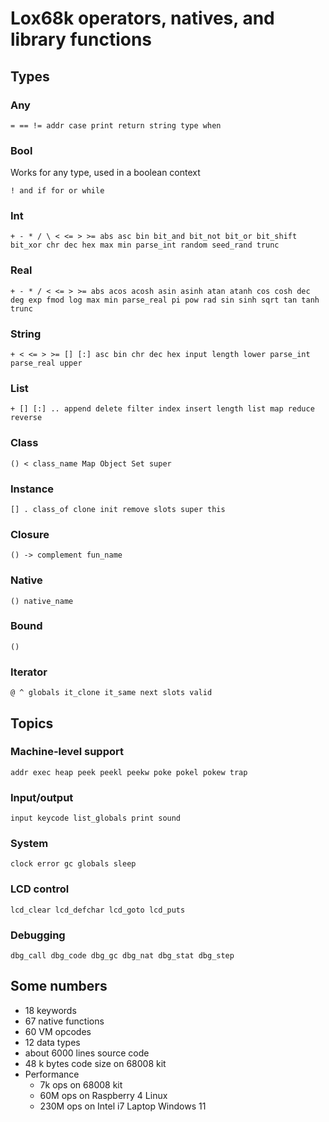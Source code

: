 # Lox68k operators, natives, and library functions

## Types

### Any
`= == != addr case print return string type when`


### Bool
Works for any type, used in a boolean context
 
`! and if for or while`


### Int
`+ - * / \ < <= > >= abs asc bin bit_and bit_not bit_or bit_shift bit_xor chr dec hex max min
parse_int random seed_rand trunc`


### Real
`+ - * / < <= > >= abs acos acosh asin asinh atan atanh cos cosh dec deg exp fmod log max min
parse_real pi pow rad sin sinh sqrt tan tanh trunc`


### String
`+ < <= > >= [] [:] asc bin chr dec hex input length lower parse_int parse_real upper`


### List
`+ [] [:] .. append delete filter index insert length list map reduce reverse`


### Class
`() < class_name Map Object Set super`


### Instance
`[] . class_of clone init remove slots super this`


### Closure
`() -> complement fun_name`


### Native
`() native_name`


### Bound
`()`


### Iterator
`@ ^ globals it_clone it_same next slots valid`


## Topics

### Machine-level support
`addr exec heap peek peekl peekw poke pokel pokew trap`

### Input/output
`input keycode list_globals print sound`

### System
`clock error gc globals sleep`

### LCD control
`lcd_clear lcd_defchar lcd_goto lcd_puts`

### Debugging
`dbg_call dbg_code dbg_gc dbg_nat dbg_stat dbg_step`

## Some numbers
* 18 keywords
* 67 native functions
* 60 VM opcodes
* 12 data types
* about 6000 lines source code
* 48 k bytes code size on 68008 kit
* Performance
  * 7k ops on 68008 kit
  * 60M ops on Raspberry 4 Linux
  * 230M ops on Intel i7 Laptop Windows 11

